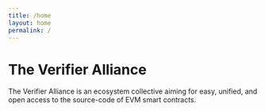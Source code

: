 ```yaml
---
title: /home
layout: home
permalink: /
---
```


# The Verifier Alliance

The Verifier Alliance is an ecosystem collective aiming for easy, unified, and open access to the source-code of EVM smart contracts.
